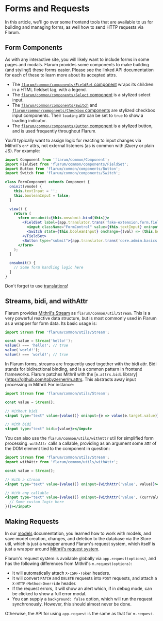 # Forms and Requests

In this article, we'll go over some frontend tools that are available to us for building and managing forms, as well how to send HTTP requests via Flarum.

## Form Components

As with any interactive site, you will likely want to include forms in some pages and modals.
Flarum provides some components to make building (and styling!) these forms easier.
Please see the linked API documentation for each of these to learn more about its accepted attrs.

- The [`flarum/common/components/FieldSet` component](https://api.docs.flarum.org/js/master/class/src/common/components/fieldset.js~fieldset) wraps its children in a HTML fieldset tag, with a legend.
- The [`flarum/common/components/Select` component](https://api.docs.flarum.org/js/master/class/src/common/components/select.js~select) is a stylized select input.
- The [`flarum/common/components/Switch`](https://api.docs.flarum.org/js/master/class/src/common/components/switch.js~switch) and [`flarum/common/components/Checkbox` components](https://api.docs.flarum.org/js/master/class/src/common/components/checkbox.js~checkbox) are stylized checkbox input components. Their `loading` attr can be set to `true` to show a loading indicator.
- The [`flarum/common/components/Button` component](https://api.docs.flarum.org/js/master/class/src/common/components/button.js~button) is a stylized button, and is used frequently throughout Flarum.

You'll typically want to assign logic for reacting to input changes via Mithril's `on*` attrs, not external listeners (as is common with jQuery or plain JS). For example:

```jsx
import Component from 'flarum/common/Component';
import FieldSet from 'flarum/common/components/FieldSet';
import Button from 'flarum/common/components/Button';
import Switch from 'flarum/common/components/Switch';

class FormComponent extends Component {
  oninit(vnode) {
    this.textInput = '';
    this.booleanInput = false;
  }

  view() {
    return (
      <form onsubmit={this.onsubmit.bind(this)}>
        <FieldSet label={app.translator.trans('fake-extension.form.fieldset_label')}>
          <input className="FormControl" value={this.textInput} oninput={(e) => (this.textInput = e.target.value)}></input>
          <Switch state={this.booleanInput} onchange={(val) => (this.booleanInput = val)}></Switch>
        </FieldSet>
        <Button type="submit">{app.translator.trans('core.admin.basics.submit_button')}</Button>
      </form>
    );
  }

  onsubmit() {
    // Some form handling logic here
  }
}
```

Don't forget to use [translations](translate.md)!

## Streams, bidi, and withAttr

Flarum provides [Mithril's Stream](https://mithril.js.org/stream.html) as `flarum/common/util/Stream`.
This is a very powerful reactive data structure, but is most commonly used in Flarum as a wrapper for form data.
Its basic usage is:

```js
import Stream from 'flarum/common/utils/Stream';

const value = Stream('hello!');
value() === 'hello!'; // true
value('world!');
value() === 'world!'; // true
```

In Flarum forms, streams are frequently used together with the bidi attr.
Bidi stands for bidirectional binding, and is a common pattern in frontend frameworks. Flarum patches Mithril with the [`m.attrs.bidi` library](https://github.com/tobyzerner/m.attrs.
This abstracts away input processing in Mithril. For instance:

```jsx
import Stream from 'flarum/common/utils/Stream';

const value = Stream();

// Without bidi
<input type="text" value={value()} oninput={e => value(e.target.value)}></input>

// With bidi
<input type="text" bidi={value}></input>
```

You can also use the `flarum/common/utils/withAttr` util for simplified form processing. `withAttr` calls a callable, providing as an argument some attr of the DOM element tied to the component in question:

```jsx
import Stream from 'flarum/common/utils/Stream';
import withAttr from 'flarum/common/utils/withAttr';

const value = Stream();

// With a stream
<input type="text" value={value()} oninput={withAttr('value', value)}></input>

// With any callable
<input type="text" value={value()} oninput={withAttr('value', (currValue) => {
  // Some custom logic here
})}></input>
```

## Making Requests

In our [models](models.md) documentation, you learned how to work with models, and save model creation, changes, and deletion to the database via the Store util, which is just a wrapper around Flarum's request system, which itself is just a wrapper around [Mithril's request system](https://mithril.js.org/request.html).

Flarum's request system is available globally via `app.request(options)`, and has the following differences from Mithril's `m.request(options)`:

- It will automatically attach `X-CSRF-Token` headers.
- It will convert `PATCH` and `DELETE` requests into `POST` requests, and attach a `X-HTTP-Method-Override` header.
- If the request errors, it will show an alert which, if in debug mode, can be clicked to show a full error modal.
- You can supply a `background: false` option, which will run the request synchronously. However, this should almost never be done.

Otherwise, the API for using `app.request` is the same as that for `m.request`.
